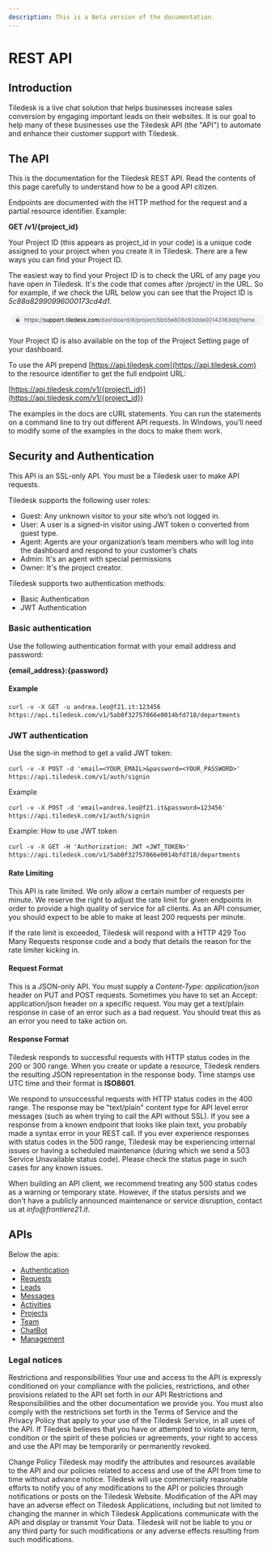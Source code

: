 ```yaml
---
description: This is a Beta version of the documentation.
---
```


# REST API

## Introduction

Tiledesk is a live chat solution that helps businesses increase sales conversion by engaging important leads on their websites. It is our goal to help many of these businesses use the Tiledesk API \(the "API"\) to automate and enhance their customer support with Tiledesk.

## The API

This is the documentation for the Tiledesk REST API. Read the contents of this page carefully to understand how to be a good API citizen.

Endpoints are documented with the HTTP method for the request and a partial resource identifier. Example:

**GET /v1/{project\_id}**

Your Project ID \(this appears as project\_id in your code\) is a unique code assigned to your project when you create it in Tiledesk. There are a few ways you can find your Project ID.

The easiest way to find your Project ID is to check the URL of any page you have open in Tiledesk. It's the code that comes after /project/ in the URL. So for example, if we check the URL below you can see that the Project ID is _5c88a82990996000173cd4d1_.

![](../../.gitbook/assets/image%20%2812%29.png)

Your Project ID is also available on the top of the Project Setting page of your dashboard.

To use the API prepend [https://api.tiledesk.com](https://api.tiledesk.com) to the resource identifier to get the full endpoint URL:

[https://api.tiledesk.com/v1/{project\_id}](https://api.tiledesk.com/v1/{project_id})

The examples in the docs are cURL statements. You can run the statements on a command line to try out different API requests. In Windows, you'll need to modify some of the examples in the docs to make them work.

## Security and Authentication

This API is an SSL-only API. You must be a Tiledesk user to make API requests.

Tiledesk supports the following user roles:

* Guest: Any unknown visitor to your site who’s not logged in.
* User:  A user is a signed-in visitor using JWT token o converted from guest type.
* Agent: Agents are your organization’s team members who will log into the dashboard and respond to your customer’s chats
* Admin: It's an agent with special permissions 
* Owner: It's the project creator.


Tiledesk supports two authentication methods:

* Basic Authentication
* JWT Authentication

### Basic authentication

Use the following authentication format with your email address and password:

**{email\_address}:{password}**

#### Example

```text
curl -v -X GET -u andrea.leo@f21.it:123456 https://api.tiledesk.com/v1/5ab0f32757066e0014bfd718/departments
```

### JWT authentication

Use the sign-in method to get a valid JWT token:

```text
curl -v -X POST -d 'email=<YOUR_EMAIL>&password=<YOUR_PASSWORD>' https://api.tiledesk.com/v1/auth/signin
```

Example

```text
curl -v -X POST -d 'email=andrea.leo@f21.it&password=123456' https://api.tiledesk.com/v1/auth/signin
```

Example: How to use JWT token

```text
curl -v -X GET -H 'Authorization: JWT <JWT_TOKEN>' https://api.tiledesk.com/v1/5ab0f32757066e0014bfd718/departments
```

#### Rate Limiting

This API is rate limited. We only allow a certain number of requests per minute. We reserve the right to adjust the rate limit for given endpoints in order to provide a high quality of service for all clients. As an API consumer, you should expect to be able to make at least 200 requests per minute.

If the rate limit is exceeded, Tiledesk will respond with a HTTP 429 Too Many Requests response code and a body that details the reason for the rate limiter kicking in.

#### Request Format

This is a JSON-only API. You must supply a _Content-Type: application/json_ header on PUT and POST requests. Sometimes you have to set an Accept: application/json header on a specific request. You may get a text/plain response in case of an error such as a bad request. You should treat this as an error you need to take action on.

#### Response Format

Tiledesk responds to successful requests with HTTP status codes in the 200 or 300 range. When you create or update a resource, Tiledesk renders the resulting JSON representation in the response body. Time stamps use UTC time and their format is **ISO8601**.

We respond to unsuccessful requests with HTTP status codes in the 400 range. The response may be "text/plain" content type for API level error messages \(such as when trying to call the API without SSL\). If you see a response from a known endpoint that looks like plain text, you probably made a syntax error in your REST call. If you ever experience responses with status codes in the 500 range, Tiledesk may be experiencing internal issues or having a scheduled maintenance \(during which we send a 503 Service Unavailable status code\). Please check the status page in such cases for any known issues.

When building an API client, we recommend treating any 500 status codes as a warning or temporary state. However, if the status persists and we don't have a publicly announced maintenance or service disruption, contact us at _info@frontiere21.it_.

## APIs

Below the apis:

* [Authentication](authentication.md)
* [Requests](requests.md)
* [Leads](leads.md)
* [Messages](messages.md)
* [Activities](activities.md)
* [Projects](projects.md)
* [Team](team.md)
* [ChatBot](bots/)
* [Management](management-api/)

### Legal notices

Restrictions and responsibilities Your use and access to the API is expressly conditioned on your compliance with the policies, restrictions, and other provisions related to the API set forth in our API Restrictions and Responsibilities and the other documentation we provide you. You must also comply with the restrictions set forth in the Terms of Service and the Privacy Policy that apply to your use of the Tiledesk Service, in all uses of the API. If Tiledesk believes that you have or attempted to violate any term, condition or the spirit of these policies or agreements, your right to access and use the API may be temporarily or permanently revoked.

Change Policy Tiledesk may modify the attributes and resources available to the API and our policies related to access and use of the API from time to time without advance notice. Tiledesk will use commercially reasonable efforts to notify you of any modifications to the API or policies through notifications or posts on the Tiledesk Website. Modification of the API may have an adverse effect on Tiledesk Applications, including but not limited to changing the manner in which Tiledesk Applications communicate with the API and display or transmit Your Data. Tiledesk will not be liable to you or any third party for such modifications or any adverse effects resulting from such modifications.

